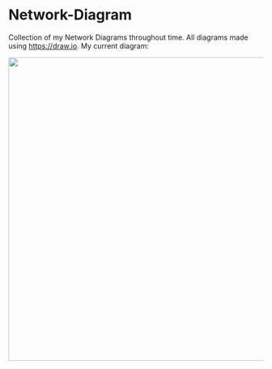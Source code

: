 # Network-Diagram

Collection of my Network Diagrams throughout time. All diagrams made using https://draw.io. My current diagram:

<p align="center">
   <img src="https://raw.githubusercontent.com/zimmertr/Network-Diagram/master/Proxmox_Lab_2018-Current.png" height="600">
</p>
